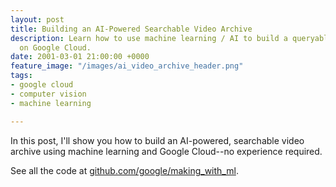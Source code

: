 ```yaml
---
layout: post
title: Building an AI-Powered Searchable Video Archive
description: Learn how to use machine learning / AI to build a queryable video archive
  on Google Cloud.
date: 2001-03-01 21:00:00 +0000
feature_image: "/images/ai_video_archive_header.png"
tags:
- google cloud
- computer vision
- machine learning

---
```

In this post, I'll show you how to build an AI-powered, searchable video archive using machine learning and Google Cloud--no experience required.

See all the code at [github.com/google/making_with_ml](github.com/google/making_with_ml.com).